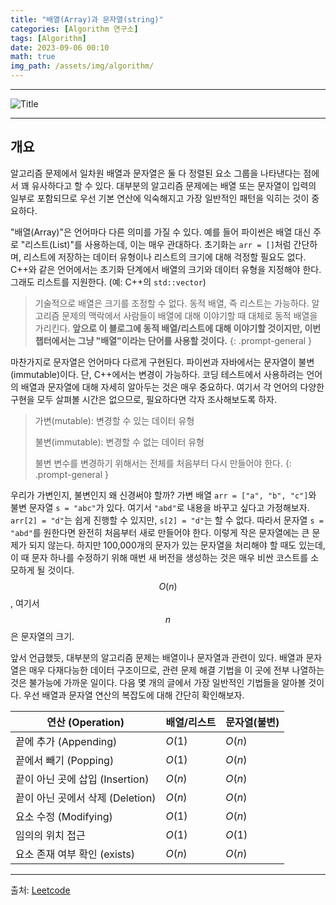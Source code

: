 ```yaml
---
title: "배열(Array)과 문자열(string)"
categories: [Algorithm 연구소]
tags: [Algorithm]
date: 2023-09-06 00:10
math: true
img_path: /assets/img/algorithm/
---
```


---

![Title](algorithm_title.png)

---

## **개요**

알고리즘 문제에서 일차원 배열과 문자열은 둘 다 정렬된 요소 그룹을 나타낸다는 점에서 꽤 유사하다고 할 수 있다. 대부분의 알고리즘 문제에는 배열 또는 문자열이 입력의 일부로 포함되므로 우선 기본 연산에 익숙해지고 가장 일반적인 패턴을 익히는 것이 중요하다.

"배열(Array)"은 언어마다 다른 의미를 가질 수 있다. 예를 들어 파이썬은 배열 대신 주로 "리스트(List)"를 사용하는데, 이는 매우 관대하다. 초기화는 `arr = []`처럼 간단하며, 리스트에 저장하는 데이터 유형이나 리스트의 크기에 대해 걱정할 필요도 없다. C++와 같은 언어에서는 초기화 단계에서 배열의 크기와 데이터 유형을 지정해야 한다. 그래도 리스트를 지원한다. (예: C++의 `std::vector`)

> 기술적으로 배열은 크기를 조정할 수 없다. 동적 배열, 즉 리스트는 가능하다. 알고리즘 문제의 맥락에서 사람들이 배열에 대해 이야기할 때 대체로 동적 배열을 가리킨다. **앞으로 이 블로그에 동적 배열/리스트에 대해 이야기할 것이지만, 이번 챕터에서는 그냥 "배열"이라는 단어를 사용할 것이다.**
{: .prompt-general }

마찬가지로 문자열은 언어마다 다르게 구현된다. 파이썬과 자바에서는 문자열이 불변(immutable)이다. 단, C++에서는 변경이 가능하다. 코딩 테스트에서 사용하려는 언어의 배열과 문자열에 대해 자세히 알아두는 것은 매우 중요하다. 여기서 각 언어의 다양한 구현을 모두 살펴볼 시간은 없으므로, 필요하다면 각자 조사해보도록 하자.

> 가변(mutable): 변경할 수 있는 데이터 유형
>
> 불변(immutable): 변경할 수 없는 데이터 유형
>
> 불변 변수를 변경하기 위해서는 전체를 처음부터 다시 만들어야 한다.
{: .prompt-general }

우리가 가변인지, 불변인지 왜 신경써야 할까? 가변 배열 `arr = ["a", "b", "c"]`와 불변 문자열 `s = "abc"`가 있다. 여기서 `"abd"`로 내용을 바꾸고 싶다고 가정해보자. `arr[2] = "d"`는 쉽게 진행할 수 있지만, `s[2] = "d"`는 할 수 없다. 따라서 문자열 `s = "abd"`를 원한다면 완전히 처음부터 새로 만들어야 한다. 이렇게 작은 문자열에는 큰 문제가 되지 않는다. 하지만 100,000개의 문자가 있는 문자열을 처리해야 할 때도 있는데, 이 때 문자 하나를 수정하기 위해 매번 새 버전을 생성하는 것은 매우 비싼 코스트를 소모하게 될 것이다. $$O(n)$$, 여기서 $$n$$은 문자열의 크기.

앞서 언급했듯, 대부분의 알고리즘 문제는 배열이나 문자열과 관련이 있다. 배열과 문자열은 매우 다재다능한 데이터 구조이므로, 관련 문제 해결 기법을 이 곳에 전부 나열하는 것은 불가능에 가까운 일이다. 다음 몇 개의 글에서 가장 일반적인 기법들을 알아볼 것이다. 우선 배열과 문자열 연산의 복잡도에 대해 간단히 확인해보자.

| 연산 (Operation)             | 배열/리스트  | 문자열(불변)     |
|-----------------------------|--------------|-----------------|
| 끝에 추가 (Appending)        | $O(1)$      | $O(n)$           |
| 끝에서 빼기 (Popping)         | $O(1)$     | $O(n)$          |
| 끝이 아닌 곳에 삽입 (Insertion)| $O(n)$     | $O(n)$          |
| 끝이 아닌 곳에서 삭제 (Deletion)| $O(n)$    | $O(n)$          |
| 요소 수정 (Modifying)        | $O(1)$     | $O(n)$          |
| 임의의 위치 접근              | $O(1)$     | $O(1)$          |
| 요소 존재 여부 확인 (exists)  | $O(n)$     | $O(n)$          |

---

출처: [Leetcode](https://leetcode.com/explore/interview/card/leetcodes-interview-crash-course-data-structures-and-algorithms/703/arraystrings/4500/)
